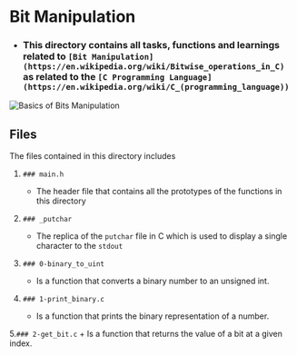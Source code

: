 # Bit Manipulation
+ ### This directory contains all tasks, functions and learnings related to `[Bit Manipulation](https://en.wikipedia.org/wiki/Bitwise_operations_in_C)` as related to the  `[C Programming Language](https://en.wikipedia.org/wiki/C_(programming_language))`

![Basics of Bits Manipulation](https://he-s3.s3.amazonaws.com/media/uploads/cb985c2.png)

## Files
The files contained in this directory includes

1. `### main.h`
    + The header file that contains all the prototypes of the functions in this directory

2. `### _putchar`
    + The replica of the `putchar` file in C which is used to display a single character to the `stdout`

3. `### 0-binary_to_uint`
    + Is a function that converts a binary number to an unsigned int.

4. `### 1-print_binary.c`
    + Is a function that prints the binary representation of a number.

5.`### 2-get_bit.c`
    + Is a function that returns the value of a bit at a given index.
